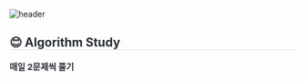 ![header](https://capsule-render.vercel.app/api?type=waving&color=gradient&height=300&section=header&text=YOONSEO's%20GITHUB)

<div style="text-align: left;"> 
    <h2 style="border-bottom: 1px solid #d8dee4; color: #282d33;"> 😊 Algorithm Study </h2>  
    <div style="font-weight: 700; font-size: 15px; text-align: left; color: #282d33;"> 매일 2문제씩 풀기 </div> 
</div>
    
